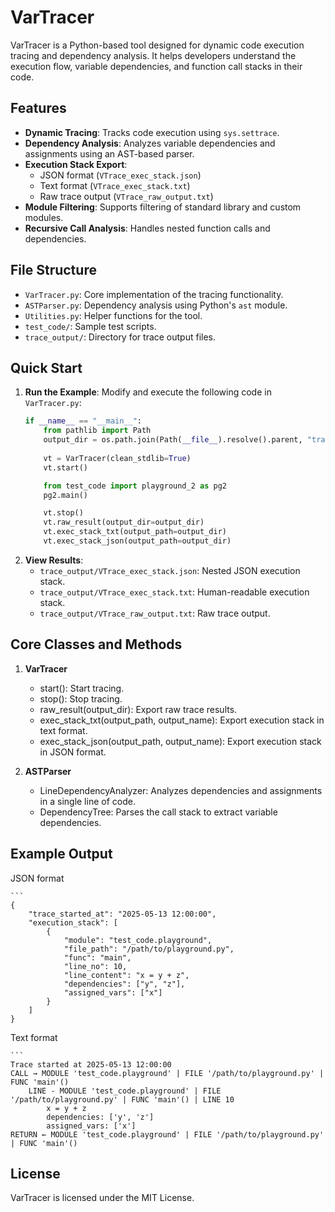 # VarTracer

VarTracer is a Python-based tool designed for dynamic code execution tracing and dependency analysis. It helps developers understand the execution flow, variable dependencies, and function call stacks in their code.

## Features

- **Dynamic Tracing**: Tracks code execution using `sys.settrace`.
- **Dependency Analysis**: Analyzes variable dependencies and assignments using an AST-based parser.
- **Execution Stack Export**:
  - JSON format (`VTrace_exec_stack.json`)
  - Text format (`VTrace_exec_stack.txt`)
  - Raw trace output (`VTrace_raw_output.txt`)
- **Module Filtering**: Supports filtering of standard library and custom modules.
- **Recursive Call Analysis**: Handles nested function calls and dependencies.

## File Structure

- `VarTracer.py`: Core implementation of the tracing functionality.
- `ASTParser.py`: Dependency analysis using Python's `ast` module.
- `Utilities.py`: Helper functions for the tool.
- `test_code/`: Sample test scripts.
- `trace_output/`: Directory for trace output files.

## Quick Start

1. **Run the Example**:
   Modify and execute the following code in `VarTracer.py`:
   ```python
   if __name__ == "__main__":
       from pathlib import Path
       output_dir = os.path.join(Path(__file__).resolve().parent, "trace_output")
       
       vt = VarTracer(clean_stdlib=True)
       vt.start()

       from test_code import playground_2 as pg2
       pg2.main()

       vt.stop()
       vt.raw_result(output_dir=output_dir)
       vt.exec_stack_txt(output_path=output_dir)
       vt.exec_stack_json(output_path=output_dir)

2. **View Results**:
    - `trace_output/VTrace_exec_stack.json`: Nested JSON execution stack.
    - `trace_output/VTrace_exec_stack.txt`: Human-readable execution stack.
    - `trace_output/VTrace_raw_output.txt`: Raw trace output.

## Core Classes and Methods
1. **VarTracer**
    - start(): Start tracing.
    - stop(): Stop tracing.
    - raw_result(output_dir): Export raw trace results.
    - exec_stack_txt(output_path, output_name): Export execution stack in text format.
    - exec_stack_json(output_path, output_name): Export execution stack in JSON format.

2. **ASTParser**
    - LineDependencyAnalyzer: Analyzes dependencies and assignments in a single line of code.
    - DependencyTree: Parses the call stack to extract variable dependencies.

## Example Output
JSON format

    ```
    {
        "trace_started_at": "2025-05-13 12:00:00",
        "execution_stack": [
            {
                "module": "test_code.playground",
                "file_path": "/path/to/playground.py",
                "func": "main",
                "line_no": 10,
                "line_content": "x = y + z",
                "dependencies": ["y", "z"],
                "assigned_vars": ["x"]
            }
        ]
    }

Text format

    ```
    Trace started at 2025-05-13 12:00:00
    CALL → MODULE 'test_code.playground' | FILE '/path/to/playground.py' | FUNC 'main'()
        LINE - MODULE 'test_code.playground' | FILE '/path/to/playground.py' | FUNC 'main'() | LINE 10
            x = y + z
            dependencies: ['y', 'z']
            assigned_vars: ['x']
    RETURN ← MODULE 'test_code.playground' | FILE '/path/to/playground.py' | FUNC 'main'()

## License
VarTracer is licensed under the MIT License.